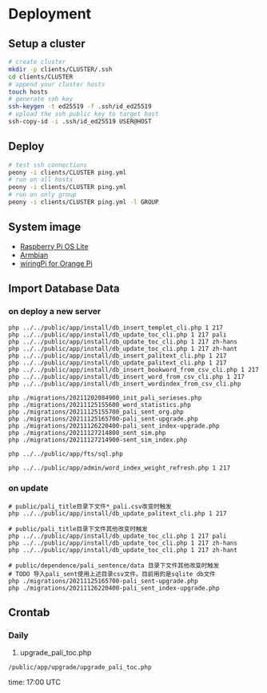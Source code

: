 # Deployment

## Setup a cluster

```bash
# create cluster
mkdir -p clients/CLUSTER/.ssh
cd clients/CLUSTER
# append your cluster hosts
touch hosts
# generate ssh key
ssh-keygen -t ed25519 -f .ssh/id_ed25519
# upload the ssh public key to target host
ssh-copy-id -i .ssh/id_ed25519 USER@HOST
```

## Deploy

```bash
# test ssh connections
peony -i clients/CLUSTER ping.yml
# run on all hosts
peony -i clients/CLUSTER ping.yml
# run on only group
peony -i clients/CLUSTER ping.yml -l GROUP
```

## System image

- [Raspberry Pi OS Lite](https://www.raspberrypi.com/software/operating-systems/)
- [Armbian](https://www.armbian.com/download/)
- [wiringPi for Orange Pi](https://github.com/orangepi-xunlong/WiringOP)

## Import Database Data

### on deploy a new server

```
php ../../public/app/install/db_insert_templet_cli.php 1 217
php ../../public/app/install/db_update_toc_cli.php 1 217 pali
php ../../public/app/install/db_update_toc_cli.php 1 217 zh-hans
php ../../public/app/install/db_update_toc_cli.php 1 217 zh-hant
php ../../public/app/install/db_insert_palitext_cli.php 1 217
php ../../public/app/install/db_update_palitext_cli.php 1 217
php ../../public/app/install/db_insert_bookword_from_csv_cli.php 1 217
php ../../public/app/install/db_insert_word_from_csv_cli.php 1 217
php ../../public/app/install/db_insert_wordindex_from_csv_cli.php

php ./migrations/20211202084900_init_pali_serieses.php
php ./migrations/20211125155600_word_statistics.php
php ./migrations/20211125155700_pali_sent_org.php
php ./migrations/20211125165700-pali_sent-upgrade.php
php ./migrations/20211126220400-pali_sent_index-upgrade.php
php ./migrations/20211127214800_sent_sim.php
php ./migrations/20211127214900-sent_sim_index.php

php ../../public/app/fts/sql.php

php ../../public/app/admin/word_index_weight_refresh.php 1 217
```

### on update
```
# public/pali_title目录下文件*_pali.csv改变时触发
php ../../public/app/install/db_update_palitext_cli.php 1 217

# public/pali_title目录下文件其他改变时触发
php ../../public/app/install/db_update_toc_cli.php 1 217 pali
php ../../public/app/install/db_update_toc_cli.php 1 217 zh-hans
php ../../public/app/install/db_update_toc_cli.php 1 217 zh-hant

# public/dependence/pali_sentence/data 目录下文件其他改变时触发
# TODO 导入pali_sent使用上述目录csv文件。目前用的是sqlite db文件
php ./migrations/20211125165700-pali_sent-upgrade.php
php ./migrations/20211126220400-pali_sent_index-upgrade.php

```

## Crontab

### Daily

1. upgrade_pali_toc.php
```
/public/app/upgrade/upgrade_pali_toc.php
```

time: 17:00 UTC

